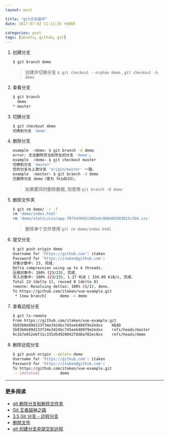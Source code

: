 ```yaml
---
layout: post

title: "git分支操作"
date: 2017-07-02 11:13:35 +0800

categories: post
tags: [ubuntu, github, git]
---
```


1. 创建分支

    ```bash
    $ git branch demo
    ```
    >创建并切换分支 `$ git checkout --orphan demo` , `git checkout -b demo`

1. 查看分支

    ```bash
    $ git branch
      demo
    * master
    ```

1. 切换分支

    ```bash
    $ git checkout demo
    切换到分支 'demo'
    ```

1. 删除分支

    ```bash
    example  ‹demo› $ git branch -d demo
    error: 无法删除您当前所在的分支 'demo'。
    example  ‹demo› $ git checkout master                                                     1 ↵
    切换到分支 'master'
    您的分支与上游分支 'origin/master' 一致。
    example  ‹master› $ git branch -d demo
    已删除分支 demo（曾为 fe1db33）。
    ```
    >如果要同时删除数据, 则使用 `git branch -D demo`


1. 删除文件夹

    ```bash
    $ git rm demo/ -r -f
    rm 'demo/index.html'
    rm 'demo/static/css/app.f97545042cb01edc9684b0303015c3b4.css'
    ```
    >删除单个文件使用 `git rm demo/index.html`

1. 提交分支

    ```bash
    $ git push origin demo
    Username for 'https://github.com': itaken
    Password for 'https://itaken@github.com':
    对象计数中: 23, 完成.
    Delta compression using up to 4 threads.
    压缩对象中: 100% (23/23), 完成.
    写入对象中: 100% (23/23), 1.27 MiB | 334.00 KiB/s, 完成.
    Total 23 (delta 1), reused 0 (delta 0)
    remote: Resolving deltas: 100% (1/1), done.
    To https://github.com/itaken/vue-example.git
     * [new branch]      demo -> demo
    ```

1. 查看远程分支

    ```bash
    $ git ls-remote                    
    From https://github.com/itaken/vue-example.git
    5b93b0e89d133f34e3424bc745ee6488f9e2edxx	HEAD
    5b93b0e89d133f34e3424bc745ee6488f9e2edxx	refs/heads/master
    9c1b7e652ebf31c335d54928042f8d8a702ec0xx	refs/heads/demo
    ```

1. 删除远程分支

    ```bash
    $ git push origin --delete demo
    Username for 'https://github.com': itaken
    Password for 'https://itaken@github.com':
    To https://github.com/itaken/vue-example.git
     - [deleted]         demo
    ```

---
### 更多阅读
- [git 删除分支和删除文件夹](http://blog.csdn.net/jrainbow/article/details/16858547)
- [Git 王者超神之路](https://mp.weixin.qq.com/s?__biz=MzA4MjEyNTA5Mw==&mid=2652564435&idx=1&sn=8b9c9db432fd9b9183bd20de6caef443&chksm=8464c399b3134a8f1f6338e0f04020333bfe706e04a8b8b8461ac27d7a343681b8b6d9f53876&mpshare=1&scene=23&srcid=1214YFuAzIAUUyuFAfIdmynI#rd)
- [3.5 Git 分支 - 远程分支](https://git-scm.com/book/zh/v2/Git-%E5%88%86%E6%94%AF-%E8%BF%9C%E7%A8%8B%E5%88%86%E6%94%AF)
- [删除文件](http://www.liaoxuefeng.com/wiki/0013739516305929606dd18361248578c67b8067c8c017b000/0013758392816224cafd33c44b4451887cc941e6716805c000)
- [git 创建分支并提交到远程](http://leonardyp.github.io/git/git-%E5%88%9B%E5%BB%BA%E5%88%86%E6%94%AF%E5%B9%B6%E6%8F%90%E4%BA%A4%E5%88%B0%E8%BF%9C%E7%A8%8B/)
